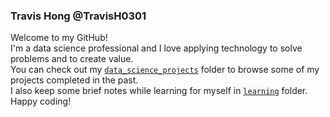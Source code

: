 ### Travis Hong @TravisH0301
Welcome to my GitHub!<br>
I'm a data science professional and I love applying technology to solve problems and to create value.<br>
You can check out my [`data_science_projects`](https://github.com/TravisH0301/data_science_projects) folder to browse some of my projects completed in the past.<br>
I also keep some brief notes while learning for myself in [`learning`](https://github.com/TravisH0301/learning) folder.<br>
Happy coding!
